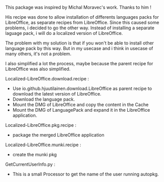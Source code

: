 This package was inspired by Michal Moravec's work. Thanks to him !

His recipe was done to allow installation of differents languages packs for LibreOffice, as separate recipes from LibreOffice.
Since this caused some problems, i decided to go the other way. Instead of installing a separate laguage pack, i will do a localized version of LibreOffice.

The problem with my solution is that if you won't be able to install other language pack by this way. But in my usecase and i think in usecase of many others, it's not a problem.

I also simplified a lot the process, maybe because the parent recipe for LibreOffice was also simplified.

Localized-LibreOffice.download.recipe :
 - Use  io.github.hjuutilainen.download.LibreOffice as parent recipe to download the latest version of LibreOffice.
 - Download the language pack.
 - Mount the DMG of LibreOffice and copy the content in the Cache
 - Mount the DMG of LanguagePack and expand it in the LibreOffice application.
 
 Localized-LibreOffice.pkg.recipe :
 - package the merged LibreOffice application
 
Localized-LibreOffice.munki.recipe : 
- create the munki pkg

GetCurrentUserInfo.py :
- This is a small Processor to get the name of the user running autopkg.

